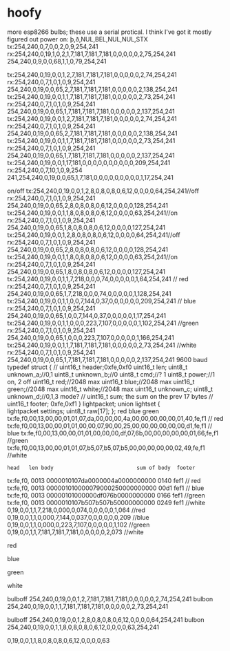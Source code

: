 # hoofy
more esp8266 bulbs; these use a serial protical. I think I've got it mostly figured out
power on:
þ,ð,NUL,BEL,NUL,NUL,STX
tx:254,240,0,7,0,0,2,0,9,254,241
rx:254,240,0,19,1,0,2,1,7,181,7,181,7,181,0,0,0,0,0,2,75,254,241
   254,240,0,9,0,0,68,1,1,0,79,254,241

tx:254,240,0,19,0,0,1,2,7,181,7,181,7,181,0,0,0,0,0,2,74,254,241
rx:254,240,0,7,1,0,1,0,9,254,241
   254,240,0,19,0,0,65,2,7,181,7,181,7,181,0,0,0,0,0,2,138,254,241
tx:254,240,0,19,0,0,1,1,7,181,7,181,7,181,0,0,0,0,0,2,73,254,241
rx:254,240,0,7,1,0,1,0,9,254,241
   254,240,0,19,0,0,65,1,7,181,7,181,7,181,0,0,0,0,0,2,137,254,241
tx:254,240,0,19,0,0,1,2,7,181,7,181,7,181,0,0,0,0,0,2,74,254,241
rx:254,240,0,7,1,0,1,0,9,254,241
   254,240,0,19,0,0,65,2,7,181,7,181,7,181,0,0,0,0,0,2,138,254,241
tx:254,240,0,19,0,0,1,1,7,181,7,181,7,181,0,0,0,0,0,2,73,254,241
rx:254,240,0,7,1,0,1,0,9,254,241
   254,240,0,19,0,0,65,1,7,181,7,181,7,181,0,0,0,0,0,2,137,254,241
tx:254,240,0,19,0,0,1,17,181,0,0,0,0,0,0,0,0,0,0,209,254,241
rx:254,240,0,7,10,1,0,9,254
   241,254,240,0,19,0,0,65,1,7,181,0,0,0,0,0,0,0,0,0,1,17,254,241



on/off
tx:254,240,0,19,0,0,1,2,8,0,8,0,8,0,6,12,0,0,0,0,64,254,241//off
rx:254,240,0,7,1,0,1,0,9,254,241
   254,240,0,19,0,0,65,2,8,0,8,0,8,0,6,12,0,0,0,0,128,254,241
tx:254,240,0,19,0,0,1,1,8,0,8,0,8,0,6,12,0,0,0,0,63,254,241//on
rx:254,240,0,7,1,0,1,0,9,254,241
   254,240,0,19,0,0,65,1,8,0,8,0,8,0,6,12,0,0,0,0,127,254,241
tx:254,240,0,19,0,0,1,2,8,0,8,0,8,0,6,12,0,0,0,0,64,254,241//off
rx:254,240,0,7,1,0,1,0,9,254,241
   254,240,0,19,0,0,65,2,8,0,8,0,8,0,6,12,0,0,0,0,128,254,241
tx:254,240,0,19,0,0,1,1,8,0,8,0,8,0,6,12,0,0,0,0,63,254,241//on
rx:254,240,0,7,1,0,1,0,9,254,241
   254,240,0,19,0,0,65,1,8,0,8,0,8,0,6,12,0,0,0,0,127,254,241
tx:254,240,0,19,0,0,1,1,7,218,0,0,0,74,0,0,0,0,0,1,64,254,241 // red
rx:254,240,0,7,1,0,1,0,9,254,241
   254,240,0,19,0,0,65,1,7,218,0,0,0,74,0,0,0,0,0,1,128,254,241
tx:254,240,0,19,0,0,1,1,0,0,7,144,0,37,0,0,0,0,0,0,209,254,241 // blue
rx:254,240,0,7,1,0,1,0,9,254,241
   254,240,0,19,0,0,65,1,0,0,7,144,0,37,0,0,0,0,0,1,17,254,241
tx:254,240,0,19,0,0,1,1,0,0,0,223,7,107,0,0,0,0,0,1,102,254,241 //green
rx:254,240,0,7,1,0,1,0,9,254,241
   254,240,0,19,0,0,65,1,0,0,0,223,7,107,0,0,0,0,0,1,166,254,241
tx:254,240,0,19,0,0,1,1,7,181,7,181,7,181,0,0,0,0,0,2,73,254,241 //white
rx:254,240,0,7,1,0,1,0,9,254,241
   254,240,0,19,0,0,65,1,7,181,7,181,7,181,0,0,0,0,0,2,137,254,241
9600 baud
typedef struct {
   // uint16_t header;0xfe,0xf0
    uint16_t len;
    uint8_t unknown_a;//0,1
    uint8_t unknown_b;//0
    uint8_t cmd;//? 1
    uint8_t power;//1 on, 2 off
    uint16_t red;//2048 max
    uint16_t blue;//2048 max
    uint16_t green;//2048 max
    uint16_t white;//2048 max
    uint16_t unknown_c;
    uint8_t unknown_d;//0,1,3 mode?
   // uint16_t sum; the sum on the prev 17 bytes
  //  uint16_t footer; 0xfe,0xf1
} lightpacket;
union lightset {	
	lightpacket settings;
	uint8_t raw[17];
};
                            red  blue  green
tx:fe,f0,00,13,00,00,01,01,07,da,00,00,00,4a,00,00,00,00,00,01,40,fe,f1 // red
tx:fe,f0,00,13,00,00,01,01,00,00,07,90,00,25,00,00,00,00,00,00,d1,fe,f1 // blue
tx:fe,f0,00,13,00,00,01,01,00,00,00,df,07,6b,00,00,00,00,00,01,66,fe,f1 //green
tx:fe,f0,00,13,00,00,01,01,07,b5,07,b5,07,b5,00,00,00,00,00,02,49,fe,f1 //white

    head   len body                           sum of body  footer
tx:fe,f0, 0013 0000010107da0000004a0000000000	 0140 	  fef1 // red
tx:fe,f0, 0013 000001010000079000250000000000	 00d1 	  fef1 // blue
tx:fe,f0, 0013 00000101000000df076b0000000000	 0166	  fef1 //green
tx:fe,f0, 0013 0000010107b507b507b50000000000	 0249	  fef1 //white
0,19,0,0,1,1,7,218,0,000,0,074,0,0,0,0,0,1,064 //red
0,19,0,0,1,1,0,000,7,144,0,037,0,0,0,0,0,0,209 //blue
0,19,0,0,1,1,0,000,0,223,7,107,0,0,0,0,0,1,102 //green
0,19,0,0,1,1,7,181,7,181,7,181,0,0,0,0,0,2,073 //white

red

blue



green

white


bulboff 254,240,0,19,0,0,1,2,7,181,7,181,7,181,0,0,0,0,0,2,74,254,241
bulbon  254,240,0,19,0,0,1,1,7,181,7,181,7,181,0,0,0,0,0,2,73,254,241

bulboff 254,240,0,19,0,0,1,2,8,0,8,0,8,0,6,12,0,0,0,0,64,254,241
bulbon  254,240,0,19,0,0,1,1,8,0,8,0,8,0,6,12,0,0,0,0,63,254,241



0,19,0,0,1,1,8,0,8,0,8,0,6,12,0,0,0,0,63

